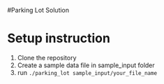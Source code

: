 #Parking Lot Solution


# Setup instruction

1) Clone the repository
2) Create a sample data file in sample_input folder
3) run `./parking_lot sample_input/your_file_name` 

